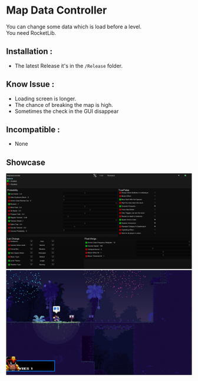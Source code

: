 # Map Data Controller
 You can change some data which is load before a level.    
 You need RocketLib.

## Installation :
 * The latest Release it's in the `/Release` folder.

## Know Issue :
 * Loading screen is longer.
 * The chance of breaking the map is high.
 * Sometimes the check in the GUI disappear

 ## Incompatible :
 * None

 ## Showcase
 ![GUI](.img/GUI.jpg)
 ![Example](.img/Example.jpg)